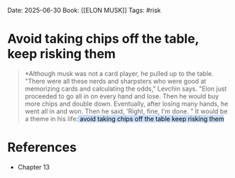 Date: 2025-06-30
Book: [[ELON MUSK]]
Tags: #risk 
# Avoid taking chips off the table, keep risking them 

>*Although musk was not a card player, he pulled up to the table. "There were all these nerds and sharpsters who were good at memorizing cards and calculating the odds," Levchin says. "Elon just proceeded to go all in on every hand and lose. Then he would buy more chips and double down. Eventually, after losing many hands, he went all in and won. Then he said, 'Right, fine, I'm done. " It would be a theme in his life:<mark style="background: #ADCCFFA6;"> avoid taking chips off the table keep risking them</mark>

# References
- Chapter 13